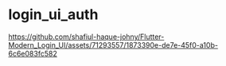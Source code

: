 # login_ui_auth




https://github.com/shafiul-haque-johny/Flutter-Modern_Login_UI/assets/71293557/1873390e-de7e-45f0-a10b-6c6e083fc582

